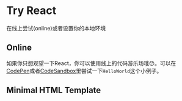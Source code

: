 # Try React

在线上尝试(online)或者设置你的本地环境

## Online

如果你只想观望一下React，你可以使用线上的代码游乐场哦😯。可以在[CodePen](https://codepen.io/pen?&editors=0010)或者[CodeSandbox](https://codesandbox.io/s/new)里尝试一下`HelloWorld`这个小例子。

## Minimal HTML Template

